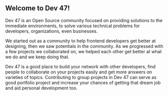 ## Welcome to Dev 47!

Dev 47 is an Open Source community focused on providing solutions to the immediate environments, to solve various technical problems for developers,
organizations, even businesses.

We started out as a community to help frontend developers get better at designing, then we saw potentials in the community. As we progressed with a few
projects we collaborated on, we helped each other get better at what we do and we keep doing that.

Dev 47 is a good place to build your network with other developers, find people to collaborate on your projects easily and get more answers on varieties of
topics. Contributing to group projects in Dev 47 can serve as good portfolio project and increase your chances of getting that dream job and aid personal development too.
